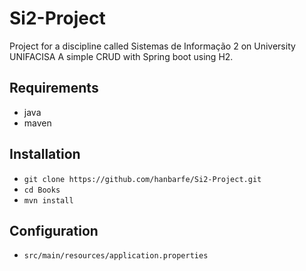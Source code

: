# Si2-Project
Project for a discipline called Sistemas de Informação 2 on University UNIFACISA
A simple CRUD with Spring boot using H2.

## Requirements

* java
* maven

## Installation

* `git clone https://github.com/hanbarfe/Si2-Project.git`
* `cd Books`
* `mvn install`

## Configuration

* `src/main/resources/application.properties`
